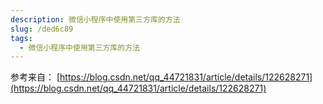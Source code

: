 ```yaml
---
description: 微信小程序中使用第三方库的方法
slug: /ded6c89
tags: 
  - 微信小程序中使用第三方库的方法
---
```



参考来自：
[https://blog.csdn.net/qq_44721831/article/details/122628271](https://blog.csdn.net/qq_44721831/article/details/122628271)


